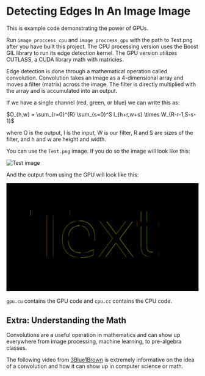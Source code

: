 # Detecting Edges In An Image Image

This is example code demonstrating the power of GPUs.

Run `image_proccess_cpu` and `image_proccess_gpu` with the path to Test.png after
you have built this project. The CPU processing version uses the Boost GIL library
to run its edge detection kernel. The GPU version utilizes CUTLASS, a CUDA library math with
matricies.

Edge detection is done through a mathematical operation called convolution. Convolution
takes an image as a 4-dimensional array and moves a filter (matrix) across the 
image. The filter is directly multiplied with the array and is accumulated into
an output.

If we have a single channel (red, green, or blue) we can write this as:

$O_{h,w} = \sum_{r=0}^{R} \sum_{s=0}^S I_{h+r,w+s} \times W_{R-r-1,S-s-1}$

where O is the output, I is the input, W is our filter, 
R and S are sizes of the filter, and h and w are height and width.

You can use the `Test.png` image. If you do so the image will look like this:

![Test image](Test.png)

And the output from using the GPU will look like this:

![Result image](result/Result.png)

`gpu.cu` contains the GPU code and `cpu.cc` contains the CPU code.

## Extra: Understanding the Math

Convolutions are a useful operation in mathematics and can show up everywhere from image
processing, machine learning, to pre-algebra classes. 

The following video from [3Blue1Brown](https://youtu.be/KuXjwB4LzSA) is extremely informative
on the idea of a convolution and how it can show up in computer science or math.

